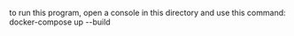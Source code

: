to run this program, open a console in this directory and use this command:
docker-compose up --build